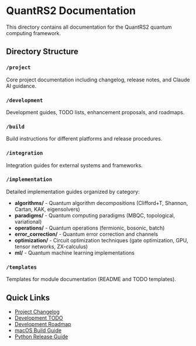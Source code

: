 # QuantRS2 Documentation

This directory contains all documentation for the QuantRS2 quantum computing framework.

## Directory Structure

### `/project`
Core project documentation including changelog, release notes, and Claude AI guidance.

### `/development`
Development guides, TODO lists, enhancement proposals, and roadmaps.

### `/build`
Build instructions for different platforms and release procedures.

### `/integration`
Integration guides for external systems and frameworks.

### `/implementation`
Detailed implementation guides organized by category:
- **algorithms/** - Quantum algorithm decompositions (Clifford+T, Shannon, Cartan, KAK, eigensolvers)
- **paradigms/** - Quantum computing paradigms (MBQC, topological, variational)
- **operations/** - Quantum operations (fermionic, bosonic, batch)
- **error_correction/** - Quantum error correction and channels
- **optimization/** - Circuit optimization techniques (gate optimization, GPU, tensor networks, ZX-calculus)
- **ml/** - Quantum machine learning implementations

### `/templates`
Templates for module documentation (README and TODO templates).

## Quick Links

- [Project Changelog](project/CHANGELOG.md)
- [Development TODO](development/TODO.md)
- [Development Roadmap](development/ROADMAP_SUMMARY.md)
- [macOS Build Guide](build/MACOS_BUILD.md)
- [Python Release Guide](build/PYTHON_RELEASE.md)